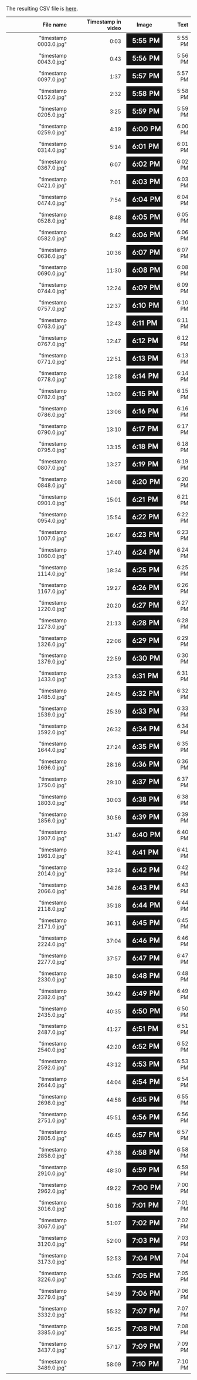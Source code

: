 The resulting CSV file is [here](../gmeet_timestamps.csv).

| File name | Timestamp in video | Image | Text |
| ---: | ---: | --- | ---: |
| "timestamp 0003.0.jpg" | 0:03 | ![timestamp 0003](<timestamp 0003.0.jpg>) | 5:55 PM |
| "timestamp 0043.0.jpg" | 0:43 | ![timestamp 0043](<timestamp 0043.0.jpg>) | 5:56 PM |
| "timestamp 0097.0.jpg" | 1:37 | ![timestamp 0097](<timestamp 0097.0.jpg>) | 5:57 PM |
| "timestamp 0152.0.jpg" | 2:32 | ![timestamp 0152](<timestamp 0152.0.jpg>) | 5:58 PM |
| "timestamp 0205.0.jpg" | 3:25 | ![timestamp 0205](<timestamp 0205.0.jpg>) | 5:59 PM |
| "timestamp 0259.0.jpg" | 4:19 | ![timestamp 0259](<timestamp 0259.0.jpg>) | 6:00 PM |
| "timestamp 0314.0.jpg" | 5:14 | ![timestamp 0314](<timestamp 0314.0.jpg>) | 6:01 PM |
| "timestamp 0367.0.jpg" | 6:07 | ![timestamp 0367](<timestamp 0367.0.jpg>) | 6:02 PM |
| "timestamp 0421.0.jpg" | 7:01 | ![timestamp 0421](<timestamp 0421.0.jpg>) | 6:03 PM |
| "timestamp 0474.0.jpg" | 7:54 | ![timestamp 0474](<timestamp 0474.0.jpg>) | 6:04 PM |
| "timestamp 0528.0.jpg" | 8:48 | ![timestamp 0528](<timestamp 0528.0.jpg>) | 6:05 PM |
| "timestamp 0582.0.jpg" | 9:42 | ![timestamp 0582](<timestamp 0582.0.jpg>) | 6:06 PM |
| "timestamp 0636.0.jpg" | 10:36 | ![timestamp 0636](<timestamp 0636.0.jpg>) | 6:07 PM |
| "timestamp 0690.0.jpg" | 11:30 | ![timestamp 0690](<timestamp 0690.0.jpg>) | 6:08 PM |
| "timestamp 0744.0.jpg" | 12:24 | ![timestamp 0744](<timestamp 0744.0.jpg>) | 6:09 PM |
| "timestamp 0757.0.jpg" | 12:37 | ![timestamp 0757](<timestamp 0757.0.jpg>) | 6:10 PM |
| "timestamp 0763.0.jpg" | 12:43 | ![timestamp 0763](<timestamp 0763.0.jpg>) | 6:11 PM |
| "timestamp 0767.0.jpg" | 12:47 | ![timestamp 0767](<timestamp 0767.0.jpg>) | 6:12 PM |
| "timestamp 0771.0.jpg" | 12:51 | ![timestamp 0771](<timestamp 0771.0.jpg>) | 6:13 PM |
| "timestamp 0778.0.jpg" | 12:58 | ![timestamp 0778](<timestamp 0778.0.jpg>) | 6:14 PM |
| "timestamp 0782.0.jpg" | 13:02 | ![timestamp 0782](<timestamp 0782.0.jpg>) | 6:15 PM |
| "timestamp 0786.0.jpg" | 13:06 | ![timestamp 0786](<timestamp 0786.0.jpg>) | 6:16 PM |
| "timestamp 0790.0.jpg" | 13:10 | ![timestamp 0790](<timestamp 0790.0.jpg>) | 6:17 PM |
| "timestamp 0795.0.jpg" | 13:15 | ![timestamp 0795](<timestamp 0795.0.jpg>) | 6:18 PM |
| "timestamp 0807.0.jpg" | 13:27 | ![timestamp 0807](<timestamp 0807.0.jpg>) | 6:19 PM |
| "timestamp 0848.0.jpg" | 14:08 | ![timestamp 0848](<timestamp 0848.0.jpg>) | 6:20 PM |
| "timestamp 0901.0.jpg" | 15:01 | ![timestamp 0901](<timestamp 0901.0.jpg>) | 6:21 PM |
| "timestamp 0954.0.jpg" | 15:54 | ![timestamp 0954](<timestamp 0954.0.jpg>) | 6:22 PM |
| "timestamp 1007.0.jpg" | 16:47 | ![timestamp 1007](<timestamp 1007.0.jpg>) | 6:23 PM |
| "timestamp 1060.0.jpg" | 17:40 | ![timestamp 1060](<timestamp 1060.0.jpg>) | 6:24 PM |
| "timestamp 1114.0.jpg" | 18:34 | ![timestamp 1114](<timestamp 1114.0.jpg>) | 6:25 PM |
| "timestamp 1167.0.jpg" | 19:27 | ![timestamp 1167](<timestamp 1167.0.jpg>) | 6:26 PM |
| "timestamp 1220.0.jpg" | 20:20 | ![timestamp 1220](<timestamp 1220.0.jpg>) | 6:27 PM |
| "timestamp 1273.0.jpg" | 21:13 | ![timestamp 1273](<timestamp 1273.0.jpg>) | 6:28 PM |
| "timestamp 1326.0.jpg" | 22:06 | ![timestamp 1326](<timestamp 1326.0.jpg>) | 6:29 PM |
| "timestamp 1379.0.jpg" | 22:59 | ![timestamp 1379](<timestamp 1379.0.jpg>) | 6:30 PM |
| "timestamp 1433.0.jpg" | 23:53 | ![timestamp 1433](<timestamp 1433.0.jpg>) | 6:31 PM |
| "timestamp 1485.0.jpg" | 24:45 | ![timestamp 1485](<timestamp 1485.0.jpg>) | 6:32 PM |
| "timestamp 1539.0.jpg" | 25:39 | ![timestamp 1539](<timestamp 1539.0.jpg>) | 6:33 PM |
| "timestamp 1592.0.jpg" | 26:32 | ![timestamp 1592](<timestamp 1592.0.jpg>) | 6:34 PM |
| "timestamp 1644.0.jpg" | 27:24 | ![timestamp 1644](<timestamp 1644.0.jpg>) | 6:35 PM |
| "timestamp 1696.0.jpg" | 28:16 | ![timestamp 1696](<timestamp 1696.0.jpg>) | 6:36 PM |
| "timestamp 1750.0.jpg" | 29:10 | ![timestamp 1750](<timestamp 1750.0.jpg>) | 6:37 PM |
| "timestamp 1803.0.jpg" | 30:03 | ![timestamp 1803](<timestamp 1803.0.jpg>) | 6:38 PM |
| "timestamp 1856.0.jpg" | 30:56 | ![timestamp 1856](<timestamp 1856.0.jpg>) | 6:39 PM |
| "timestamp 1907.0.jpg" | 31:47 | ![timestamp 1907](<timestamp 1907.0.jpg>) | 6:40 PM |
| "timestamp 1961.0.jpg" | 32:41 | ![timestamp 1961](<timestamp 1961.0.jpg>) | 6:41 PM |
| "timestamp 2014.0.jpg" | 33:34 | ![timestamp 2014](<timestamp 2014.0.jpg>) | 6:42 PM |
| "timestamp 2066.0.jpg" | 34:26 | ![timestamp 2066](<timestamp 2066.0.jpg>) | 6:43 PM |
| "timestamp 2118.0.jpg" | 35:18 | ![timestamp 2118](<timestamp 2118.0.jpg>) | 6:44 PM |
| "timestamp 2171.0.jpg" | 36:11 | ![timestamp 2171](<timestamp 2171.0.jpg>) | 6:45 PM |
| "timestamp 2224.0.jpg" | 37:04 | ![timestamp 2224](<timestamp 2224.0.jpg>) | 6:46 PM |
| "timestamp 2277.0.jpg" | 37:57 | ![timestamp 2277](<timestamp 2277.0.jpg>) | 6:47 PM |
| "timestamp 2330.0.jpg" | 38:50 | ![timestamp 2330](<timestamp 2330.0.jpg>) | 6:48 PM |
| "timestamp 2382.0.jpg" | 39:42 | ![timestamp 2382](<timestamp 2382.0.jpg>) | 6:49 PM |
| "timestamp 2435.0.jpg" | 40:35 | ![timestamp 2435](<timestamp 2435.0.jpg>) | 6:50 PM |
| "timestamp 2487.0.jpg" | 41:27 | ![timestamp 2487](<timestamp 2487.0.jpg>) | 6:51 PM |
| "timestamp 2540.0.jpg" | 42:20 | ![timestamp 2540](<timestamp 2540.0.jpg>) | 6:52 PM |
| "timestamp 2592.0.jpg" | 43:12 | ![timestamp 2592](<timestamp 2592.0.jpg>) | 6:53 PM |
| "timestamp 2644.0.jpg" | 44:04 | ![timestamp 2644](<timestamp 2644.0.jpg>) | 6:54 PM |
| "timestamp 2698.0.jpg" | 44:58 | ![timestamp 2698](<timestamp 2698.0.jpg>) | 6:55 PM |
| "timestamp 2751.0.jpg" | 45:51 | ![timestamp 2751](<timestamp 2751.0.jpg>) | 6:56 PM |
| "timestamp 2805.0.jpg" | 46:45 | ![timestamp 2805](<timestamp 2805.0.jpg>) | 6:57 PM |
| "timestamp 2858.0.jpg" | 47:38 | ![timestamp 2858](<timestamp 2858.0.jpg>) | 6:58 PM |
| "timestamp 2910.0.jpg" | 48:30 | ![timestamp 2910](<timestamp 2910.0.jpg>) | 6:59 PM |
| "timestamp 2962.0.jpg" | 49:22 | ![timestamp 2962](<timestamp 2962.0.jpg>) | 7:00 PM |
| "timestamp 3016.0.jpg" | 50:16 | ![timestamp 3016](<timestamp 3016.0.jpg>) | 7:01 PM |
| "timestamp 3067.0.jpg" | 51:07 | ![timestamp 3067](<timestamp 3067.0.jpg>) | 7:02 PM |
| "timestamp 3120.0.jpg" | 52:00 | ![timestamp 3120](<timestamp 3120.0.jpg>) | 7:03 PM |
| "timestamp 3173.0.jpg" | 52:53 | ![timestamp 3173](<timestamp 3173.0.jpg>) | 7:04 PM |
| "timestamp 3226.0.jpg" | 53:46 | ![timestamp 3226](<timestamp 3226.0.jpg>) | 7:05 PM |
| "timestamp 3279.0.jpg" | 54:39 | ![timestamp 3279](<timestamp 3279.0.jpg>) | 7:06 PM |
| "timestamp 3332.0.jpg" | 55:32 | ![timestamp 3332](<timestamp 3332.0.jpg>) | 7:07 PM |
| "timestamp 3385.0.jpg" | 56:25 | ![timestamp 3385](<timestamp 3385.0.jpg>) | 7:08 PM |
| "timestamp 3437.0.jpg" | 57:17 | ![timestamp 3437](<timestamp 3437.0.jpg>) | 7:09 PM |
| "timestamp 3489.0.jpg" | 58:09 | ![timestamp 3489](<timestamp 3489.0.jpg>) | 7:10 PM |